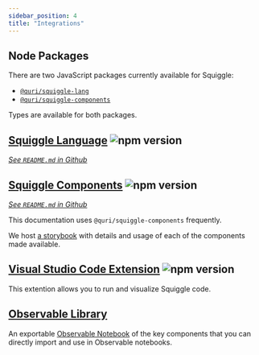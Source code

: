 ```yaml
---
sidebar_position: 4
title: "Integrations"
---
```


## Node Packages
There are two JavaScript packages currently available for Squiggle:

- [`@quri/squiggle-lang`](https://www.npmjs.com/package/@quri/squiggle-lang)
- [`@quri/squiggle-components`](https://www.npmjs.com/package/@quri/squiggle-components)

Types are available for both packages.

## [Squiggle Language](https://www.npmjs.com/package/@quri/squiggle-lang) ![npm version](https://badge.fury.io/js/@quri%2Fsquiggle-lang.svg)   
[_See `README.md` in Github_](https://github.com/quantified-uncertainty/squiggle/tree/develop/packages/squiggle-lang#use-the-npm-package)

## [Squiggle Components](https://www.npmjs.com/package/@quri/squiggle-components) ![npm version](https://badge.fury.io/js/@quri%2Fsquiggle-components.svg)  
[_See `README.md` in Github_](https://github.com/quantified-uncertainty/squiggle/tree/develop/packages/components#usage-in-a-react-project)

This documentation uses `@quri/squiggle-components` frequently.

We host [a storybook](https://squiggle-components.netlify.app/) with details
and usage of each of the components made available.

## [Visual Studio Code Extension](https://marketplace.visualstudio.com/items?itemName=QURI.vscode-squiggle) ![npm version](https://vsmarketplacebadge.apphb.com/version/QURI.vscode-squiggle.svg)  
This extention allows you to run and visualize Squiggle code.  

## [Observable Library](https://observablehq.com/@hazelfire/squiggle)
An exportable [Observable Notebook](https://observablehq.com/@hazelfire/squiggle) of the key components that you can directly import and use in Observable notebooks.